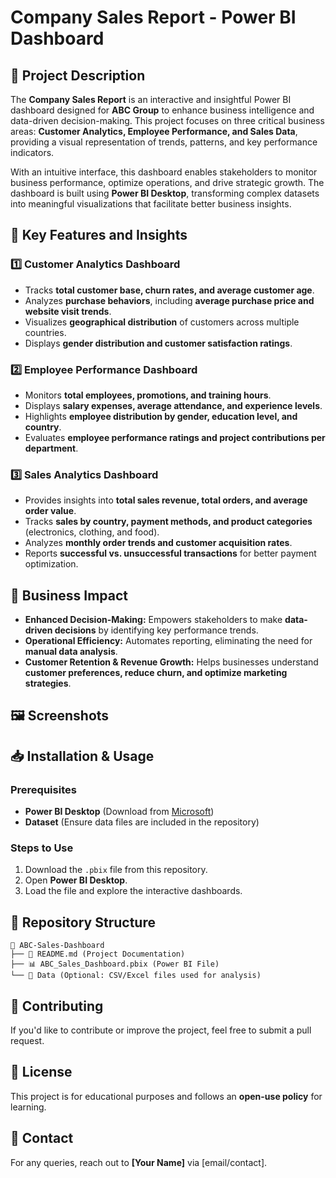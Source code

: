 # Company Sales Report - Power BI Dashboard

## 📌 Project Description
The **Company Sales Report** is an interactive and insightful Power BI dashboard designed for **ABC Group** to enhance business intelligence and data-driven decision-making. This project focuses on three critical business areas: **Customer Analytics, Employee Performance, and Sales Data**, providing a visual representation of trends, patterns, and key performance indicators.

With an intuitive interface, this dashboard enables stakeholders to monitor business performance, optimize operations, and drive strategic growth. The dashboard is built using **Power BI Desktop**, transforming complex datasets into meaningful visualizations that facilitate better business insights.

## 🔹 Key Features and Insights

### 1️⃣ Customer Analytics Dashboard
- Tracks **total customer base, churn rates, and average customer age**.
- Analyzes **purchase behaviors**, including **average purchase price and website visit trends**.
- Visualizes **geographical distribution** of customers across multiple countries.
- Displays **gender distribution and customer satisfaction ratings**.

### 2️⃣ Employee Performance Dashboard
- Monitors **total employees, promotions, and training hours**.
- Displays **salary expenses, average attendance, and experience levels**.
- Highlights **employee distribution by gender, education level, and country**.
- Evaluates **employee performance ratings and project contributions per department**.

### 3️⃣ Sales Analytics Dashboard
- Provides insights into **total sales revenue, total orders, and average order value**.
- Tracks **sales by country, payment methods, and product categories** (electronics, clothing, and food).
- Analyzes **monthly order trends and customer acquisition rates**.
- Reports **successful vs. unsuccessful transactions** for better payment optimization.

## 🚀 Business Impact
- **Enhanced Decision-Making:** Empowers stakeholders to make **data-driven decisions** by identifying key performance trends.
- **Operational Efficiency:** Automates reporting, eliminating the need for **manual data analysis**.
- **Customer Retention & Revenue Growth:** Helps businesses understand **customer preferences, reduce churn, and optimize marketing strategies**.

## 🖼️ Screenshots


## 📥 Installation & Usage
### Prerequisites
- **Power BI Desktop** (Download from [Microsoft](https://powerbi.microsoft.com/))
- **Dataset** (Ensure data files are included in the repository)

### Steps to Use
1. Download the `.pbix` file from this repository.
2. Open **Power BI Desktop**.
3. Load the file and explore the interactive dashboards.

## 📁 Repository Structure
```
📂 ABC-Sales-Dashboard
├── 📄 README.md (Project Documentation)
├── 📊 ABC_Sales_Dashboard.pbix (Power BI File)
└── 📂 Data (Optional: CSV/Excel files used for analysis)
```

## 🤝 Contributing
If you'd like to contribute or improve the project, feel free to submit a pull request.

## 📜 License
This project is for educational purposes and follows an **open-use policy** for learning.

## 📧 Contact
For any queries, reach out to **[Your Name]** via [email/contact].
